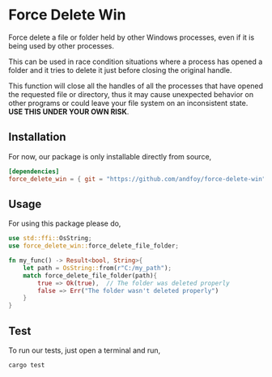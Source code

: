 # Force Delete Win

Force delete a file or folder held by other Windows processes, even if it is being used by other processes.

This can be used in race condition situations where a process has opened a folder and it tries to delete it just before closing the original handle.

This function will close all the handles of all the processes that have opened the requested file or directory, thus it may cause unexpected behavior on other programs or could leave your file system on an inconsistent state. **USE THIS UNDER YOUR OWN RISK**.

## Installation

For now, our package is only installable directly from source,

```toml
[dependencies]
force_delete_win = { git = "https://github.com/andfoy/force-delete-win" }
```

## Usage

For using this package please do,

```rust
use std::ffi::OsString;
use force_delete_win::force_delete_file_folder;

fn my_func() -> Result<bool, String>{
    let path = OsString::from(r"C:/my_path");
    match force_delete_file_folder(path){
        true => Ok(true),  // The folder was deleted properly
        false => Err("The folder wasn't deleted properly")
    }
}
```

## Test

To run our tests, just open a terminal and run,

```
cargo test
```
